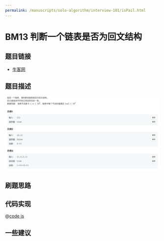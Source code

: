 ```yaml
---
permalink: /manuscripts/solo-algorithm/interview-101/isPail.html
---
```

# BM13 判断一个链表是否为回文结构

## 题目链接

- [牛客网](https://www.nowcoder.com/share/jump/8484115461694840858005)


## 题目描述

![反转链表.png](../images/isPail.png)

## 刷题思路

## 代码实现

@[code js](@code/algorithm/interview-101/isPail.js)

## 一些建议

